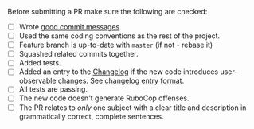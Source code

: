 Before submitting a PR make sure the following are checked:

* [ ] Wrote [good commit messages][1].
* [ ] Used the same coding conventions as the rest of the project.
* [ ] Feature branch is up-to-date with `master` (if not - rebase it)
* [ ] Squashed related commits together.
* [ ] Added tests.
* [ ] Added an entry to the [Changelog](../blob/master/CHANGELOG.md) if the new code introduces user-observable changes. See [changelog entry format](../blob/master/CONTRIBUTING.md#changelog-entry-format).
* [ ] All tests are passing.
* [ ] The new code doesn't generate RuboCop offenses.
* [ ] The PR relates to *only* one subject with a clear title
  and description in grammatically correct, complete sentences.

[1]: http://tbaggery.com/2008/04/19/a-note-about-git-commit-messages.html
